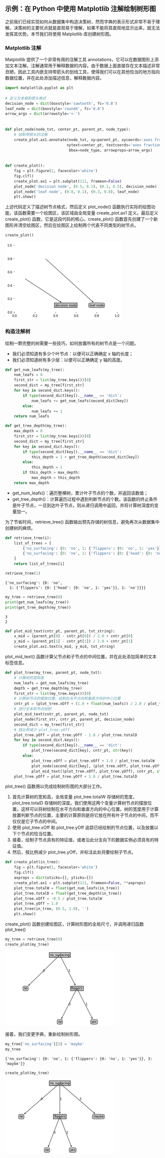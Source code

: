 
## 示例：在 Python 中使用 Matplotlib 注解绘制树形图
之前我们已经实现如何从数据集中构造决策树，然而字典的表示形式非常不易于理解。决策树的主要优点就是直观易于理解，如果不能将其直观地显示出来，就无法发挥其优势。本节我们将使用 Matplotlib 库创建树形图。

### Matplotlib 注解
Matplotlib 提供了一个非常有用的注解工具 annotations，它可以在数据图形上添加文本注解。注解通常用于解释数据的内容。由于数据上面直接存在文本描述非常丑陋，因此工具内嵌支持带箭头的划线工具，使得我们可以在其他恰当的地方指向数据位置，并在此处添加描述信息，解释数据内容。


```python
import matplotlib.pyplot as plt

# 定义文本框和箭头格式
decision_node = dict(boxstyle='sawtooth', fc='0.8')
leaf_node = dict(boxstyle='round4', fc='0.8')
arrow_args = dict(arrowstyle='<-')


def plot_node(node_txt, center_pt, parent_pt, node_type):
    # 绘制带箭头的注解
    create_plot.ax1.annotate(node_txt, xy=parent_pt, xycoords='axes fraction', 
                            xytext=center_pt, textcoords='axes fraction', va='center', ha='center', 
                             bbox=node_type, arrowprops=arrow_args)
    

def create_plot():
    fig = plt.figure(1, facecolor='white')
    fig.clf()
    create_plot.ax1 = plt.subplot(111, frameon=False)
    plot_node('decision node', (0.5, 0.1), (0.1, 0.5), decision_node)
    plot_node('leaf node', (0.8, 0.1), (0.3, 0.8), leaf_node)
    plt.show()
```

上述代码定义了描述树节点格式，然后定义 plot_node() 函数执行实际的绘图功能，该函数需要一个绘图区，该区域由全局变量 create_plot.ax1 定义。最后定义 create_plot() 函数，它是这段代码的核心。create_plot() 函数首先创建了一个新图形并清空绘图区，然后在绘图区上绘制两个代表不同类型的树节点。


```python
create_plot()
```


![png](output_4_0.png)


### 构造注解树
绘制一颗完整的树需要一些技巧，如何放置所有的树节点是一个问题。
- 我们必须知道有多少个叶节点：以便可以正确确定 x 轴的长度；
- 我们必须知道树有多少层：以便可以正确确定 y 轴的高度。


```python
def get_num_leafs(my_tree):
    num_leafs = 0
    first_str = list(my_tree.keys())[0]
    second_dict = my_tree[first_str]
    for key in second_dict.keys():
        if type(second_dict[key]).__name__ == 'dict':
            num_leafs += get_num_leafs(second_dict[key])
        else:
            num_leafs += 1
    return num_leafs
```


```python
def get_tree_depth(my_tree):
    max_depth = 0
    first_str = list(my_tree.keys())[0]
    second_dict = my_tree[first_str]
    for key in second_dict.keys():
        if type(second_dict[key]).__name__ == 'dict':
            this_depth = 1 + get_tree_depth(second_dict[key])
        else:
            this_depth = 1
        if this_depth > max_depth:
            max_depth = this_depth
    return max_depth
```

- get_num_leafs()：遍历整棵树，累计叶子节点的个数，并返回该数值；
- get_tree_depth()：计算遍历过程中遇到判断节点的个数。该函数的终止条件是叶子节点，一旦到达叶子节点，则从递归调用中返回，并将计算树深度的变量加一。

为了节省时间，retrieve_tree() 函数输出预先存储的树信息，避免再次从数据集中创建树的麻烦。


```python
def retrieve_tree(i):
    list_of_trees = [
        {'no_surfacing': {0: 'no', 1: {'flippers': {0: 'no', 1: 'yes'}}}},
        {'no_surfacing': {0: 'no', 1: {'flippers': {0: {'head': {0: 'no', 1: 'yes'}}, 1: 'no'}}}}
    ]
    return list_of_trees[i]
```


```python
retrieve_tree(1)
```




    {'no_surfacing': {0: 'no',
      1: {'flippers': {0: {'head': {0: 'no', 1: 'yes'}}, 1: 'no'}}}}




```python
my_tree = retrieve_tree(0)
print(get_num_leafs(my_tree))
print(get_tree_depth(my_tree))
```

    3
    2
    


```python
def plot_mid_text(cntr_pt, parent_pt, txt_string):
    x_mid = (parent_pt[0] - cntr_pt[0]) / 2.0 + cntr_pt[0]
    y_mid = (parent_pt[1] - cntr_pt[1]) / 2.0 + cntr_pt[1]
    create_plot.ax1.text(x_mid, y_mid, txt_string)
```

plot_mid_text() 函数计算父节点和子节点的中间位置，并在此处添加简单的文本标签信息。


```python
def plot_tree(my_tree, parent_pt, node_txt):
    # 计算树的宽和高
    num_leafs = get_num_leafs(my_tree)
    depth = get_tree_depth(my_tree)
    first_str = list(my_tree.keys())[0]
    # 计算树节点的摆放位置，绘制在水平方向和垂直方向的中心位置
    cntr_pt = (plot_tree.xOff + (1.0 + float(num_leafs)) / 2.0 / plot_tree.totalW, plot_tree.yOff)
    # 进行文本和节点绘制
    plot_mid_text(cntr_pt, parent_pt, node_txt)
    plot_node(first_str, cntr_pt, parent_pt, decision_node)
    second_dict = my_tree[first_str]
    # 按比例减少 plot_tree.yOff
    plot_tree.yOff = plot_tree.yOff - 1.0 / plot_tree.totalD
    for key in second_dict.keys():
        if type(second_dict[key]).__name__ == 'dict':
            plot_tree(second_dict[key], cntr_pt, str(key))
        else:
            plot_tree.xOff = plot_tree.xOff + 1.0 / plot_tree.totalW
            plot_node(second_dict[key], (plot_tree.xOff, plot_tree.yOff), cntr_pt, leaf_node)
            plot_mid_text((plot_tree.xOff, plot_tree.yOff), cntr_pt, str(key))
    plot_tree.yOff = plot_tree.yOff + 1.0 / plot_tree.totalD
```

plot_tree() 函数用以完成绘制树形图的大部分工作。
1. 首先计算树的宽和高，全局变量 plot_tree.totalW 存储树的宽度，plot_tree.totalD 存储树的深度。我们使用这两个变量计算树节点的摆放位置，这样可以将树绘制在水平方向和垂直方向的中心位置。树的宽度用于计算放置判断节点的位置，主要的计算原则是将它放在所有叶子节点的中间，而不仅仅是它子节点的中间。
2. 使用 plot_tree.xOff 和 plot_tree.yOff 追踪已经绘制的节点位置，以及放置以下个节点的恰当位置。
3. 接着，绘制子节点具有的特征值，或者沿此分支向下的数据实例必须具有的特征值。
4. 然后，按比例减少 plot_tree.yOff，并标注此处将要绘制子节点。


```python
def create_plot(in_tree):
    fig = plt.figure(1, facecolor='white')
    fig.clf()
    axprops = dict(xticks=[], yticks=[])
    create_plot.ax1 = plt.subplot(111, frameon=False, **axprops)
    plot_tree.totalW = float(get_num_leafs(in_tree))
    plot_tree.totalD = float(get_tree_depth(in_tree))
    plot_tree.xOff = -0.5 / plot_tree.totalW
    plot_tree.yOff = 1.0
    plot_tree(in_tree, (0.5, 1.0), '')
    plt.show()
```

create_plot() 函数创建绘图区，计算树形图的全局尺寸，并调用递归函数 plot_tree()


```python
my_tree = retrieve_tree(0)
create_plot(my_tree)
```


![png](output_18_0.png)


接着，我们变更字典，重新绘制树形图。


```python
my_tree['no_surfacing'][3] = 'maybe'
my_tree
```




    {'no_surfacing': {0: 'no', 1: {'flippers': {0: 'no', 1: 'yes'}}, 3: 'maybe'}}




```python
create_plot(my_tree)
```


![png](output_21_0.png)

